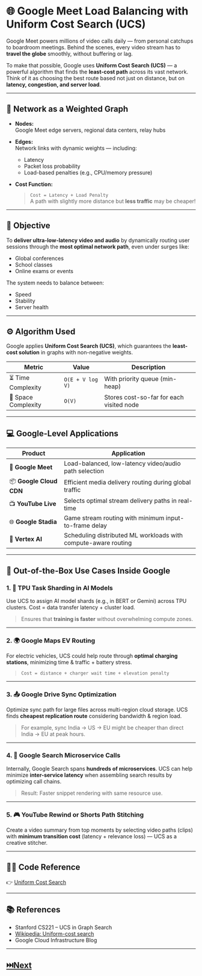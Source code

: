# 🌐 **Google Meet Load Balancing with Uniform Cost Search (UCS)**

Google Meet powers millions of video calls daily — from personal catchups to boardroom meetings. Behind the scenes, every video stream has to **travel the globe** smoothly, without buffering or lag.

To make that possible, Google uses **Uniform Cost Search (UCS)** — a powerful algorithm that finds the **least-cost path** across its vast network. Think of it as choosing the best route based not just on distance, but on **latency, congestion, and server load**.

---

## 📡 Network as a Weighted Graph

- **Nodes:**  
  Google Meet edge servers, regional data centers, relay hubs

- **Edges:**  
  Network links with dynamic weights — including:
  - Latency  
  - Packet loss probability  
  - Load-based penalties (e.g., CPU/memory pressure)

- **Cost Function:**  
  > `Cost = Latency + Load Penalty`  
  A path with slightly more distance but **less traffic** may be cheaper!

---

## 🎯 Objective

To **deliver ultra-low-latency video and audio** by dynamically routing user sessions through the **most optimal network path**, even under surges like:

- Global conferences  
- School classes  
- Online exams or events

The system needs to balance between:
- Speed  
- Stability  
- Server health

---

## ⚙️ Algorithm Used

Google applies **Uniform Cost Search (UCS)**, which guarantees the **least-cost solution** in graphs with non-negative weights.

| Metric             | Value             | Description                                    |
|--------------------|-------------------|------------------------------------------------|
| ⏳ Time Complexity  | `O(E + V log V)`  | With priority queue (min-heap)                |
| 🧠 Space Complexity | `O(V)`            | Stores cost-so-far for each visited node      |

---

## 💻 Google-Level Applications

| Product             | Application                                               |
|----------------------|-----------------------------------------------------------|
| 🎥 **Google Meet**    | Load-balanced, low-latency video/audio path selection     |
| 📦 **Google Cloud CDN** | Efficient media delivery routing during global traffic  |
| 📺 **YouTube Live**    | Selects optimal stream delivery paths in real-time       |
| 🌐 **Google Stadia**   | Game stream routing with minimum input-to-frame delay    |
| 🧠 **Vertex AI**       | Scheduling distributed ML workloads with compute-aware routing |

---

## 🔮 Out-of-the-Box Use Cases Inside Google

### 1. **🧠 TPU Task Sharding in AI Models**

Use UCS to assign AI model shards (e.g., in BERT or Gemini) across TPU clusters. Cost = data transfer latency + cluster load.

> Ensures that **training is faster** without overwhelming compute zones.

---

### 2. **🌍 Google Maps EV Routing**

For electric vehicles, UCS could help route through **optimal charging stations**, minimizing time & traffic + battery stress.

> `Cost = distance + charger wait time + elevation penalty`

---

### 3. **📤 Google Drive Sync Optimization**

Optimize sync path for large files across multi-region cloud storage. UCS finds **cheapest replication route** considering bandwidth & region load.

> For example, sync India → US → EU might be cheaper than direct India → EU at peak hours.

---

### 4. **🔎 Google Search Microservice Calls**

Internally, Google Search spans **hundreds of microservices**. UCS can help minimize **inter-service latency** when assembling search results by optimizing call chains.

> Result: Faster snippet rendering with same resource use.

---

### 5. **🎮 YouTube Rewind or Shorts Path Stitching**

Create a video summary from top moments by selecting video paths (clips) with **minimum transition cost** (latency + relevance loss) — UCS as a creative stitcher.

---

## 🧑‍💻 Code Reference

👉 [Uniform Cost Search ](https://github.com/Shreshta001/aps_portfolio.github.io/blob/main/codes/38.cpp)

---

## 📚 References

- Stanford CS221 – UCS in Graph Search  
- [Wikipedia: Uniform-cost search](https://en.wikipedia.org/wiki/Uniform-cost_search)  
- Google Cloud Infrastructure Blog

---

## **[⏭️Next](./38.md)**
